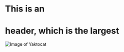 # This is an <h1> header, which is the largest

![Image of Yaktocat](https://octodex.github.com/images/yaktocat.png)
